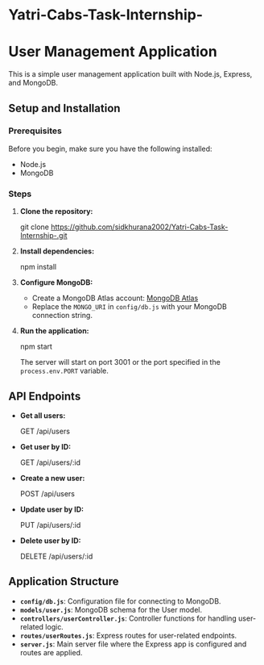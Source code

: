 # Yatri-Cabs-Task-Internship-

# User Management Application

This is a simple user management application built with Node.js, Express, and MongoDB.

## Setup and Installation

### Prerequisites

Before you begin, make sure you have the following installed:

- Node.js
- MongoDB

### Steps

1. **Clone the repository:**

   git clone https://github.com/sidkhurana2002/Yatri-Cabs-Task-Internship-.git

2. **Install dependencies:**

   npm install

3. **Configure MongoDB:**

   - Create a MongoDB Atlas account: [MongoDB Atlas](https://www.mongodb.com/cloud/atlas)
   - Replace the `MONGO_URI` in `config/db.js` with your MongoDB connection string.

4. **Run the application:**

   npm start

   The server will start on port 3001 or the port specified in the `process.env.PORT` variable.

## API Endpoints

- **Get all users:**

  GET /api/users

- **Get user by ID:**

  GET /api/users/:id

- **Create a new user:**

  POST /api/users

- **Update user by ID:**

  PUT /api/users/:id

- **Delete user by ID:**

  DELETE /api/users/:id

## Application Structure

- **`config/db.js`**: Configuration file for connecting to MongoDB.
- **`models/user.js`**: MongoDB schema for the User model.
- **`controllers/userController.js`**: Controller functions for handling user-related logic.
- **`routes/userRoutes.js`**: Express routes for user-related endpoints.
- **`server.js`**: Main server file where the Express app is configured and routes are applied.
